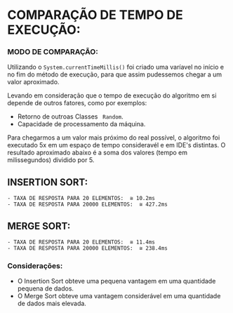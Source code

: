 # COMPARAÇÃO DE TEMPO DE EXECUÇÃO:

### MODO DE COMPARAÇÃO:

Utilizando o ````System.currentTimeMillis()```` foi criado uma varíavel no início e no fim do método de execução, para que assim pudessemos chegar a um valor aproximado.

Levando em consideração que o tempo de execução do algoritmo em si depende de outros fatores, como por exemplos:

- Retorno de outroas Classes ```` Random````.
- Capacidade de processamento da máquina.

Para chegarmos a um valor mais próximo do real possível, o algoritmo foi executado 5x em um espaço de tempo consideravél e em IDE's distintas.
O resultado aproximado abaixo é a soma dos valores (tempo em milissegundos) dividido por 5.

## INSERTION SORT:
    - TAXA DE RESPOSTA PARA 20 ELEMENTOS:  ≅ 10.2ms
    - TAXA DE RESPOSTA PARA 20000 ELEMENTOS:  ≅ 427.2ms

## MERGE SORT:
    - TAXA DE RESPOSTA PARA 20 ELEMENTOS:  ≅ 11.4ms
    - TAXA DE RESPOSTA PARA 20000 ELEMENTOS:  ≅ 238.4ms

### Considerações:

- O Insertion Sort obteve uma pequena vantagem em uma quantidade pequena de dados.
- O Merge Sort obteve uma vantagem considerável em uma quantidade de dados mais elevada.

